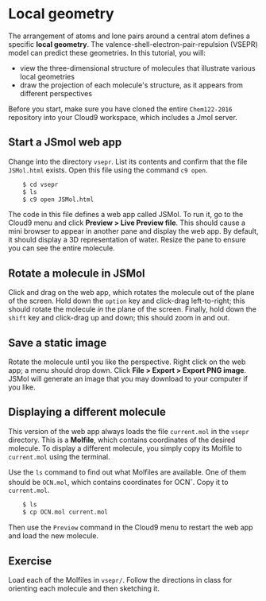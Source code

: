 # Local geometry

The arrangement of atoms and lone pairs around a central atom defines a specific **local geometry**. The valence-shell-electron-pair-repulsion (VSEPR) model can predict these geometries. In this tutorial, you will:

- view the three-dimensional structure of molecules that illustrate various local geometries
- draw the projection of each molecule's structure, as it appears from different perspectives

Before you start, make sure you have cloned the entire `Chem122-2016` repository into your Cloud9 workspace, which includes a Jmol server.


## Start a JSmol web app

Change into the directory `vsepr`. List its contents and confirm that the file `JSMol.html` exists. Open this file using the command `c9 open`.

```bash
    $ cd vsepr
    $ ls
    $ c9 open JSMol.html
```

The code in this file defines a web app called JSMol. To run it, go to the Cloud9 menu and click **Preview > Live Preview file**. This should cause a mini browser to appear in another pane and display the web app. By default, it should display a 3D representation of water. Resize the pane to ensure you can see the entire molecule.


## Rotate a molecule in JSMol

Click and drag on the web app, which rotates the molecule out of the plane of the screen. Hold down the `option` key and click-drag left-to-right; this should rotate the molecule *in* the plane of the screen. Finally, hold down the `shift` key and click-drag up and down; this should zoom in and out.


## Save a static image

Rotate the molecule until you like the perspective. Right click on the web app; a menu should drop down. Click **File > Export > Export PNG image**. JSMol will generate an image that you may download to your computer if you like. 


## Displaying a different molecule

This version of the web app always loads the file `current.mol` in the `vsepr` directory. This is a **Molfile**, which contains coordinates of the desired molecule. To display a different molecule, you simply copy its Molfile to `current.mol` using the terminal.

Use the `ls` command to find out what Molfiles are available. One of them should be `OCN.mol`, which contains coordinates for OCN<sup>-</sup>. Copy it to `current.mol`.

```bash
    $ ls
    $ cp OCN.mol current.mol
```

Then use the `Preview` command in the Cloud9 menu to restart the web app and load the new molecule.


## Exercise

Load each of the Molfiles in `vsepr/`. Follow the directions in class for orienting each molecule and then sketching it.

